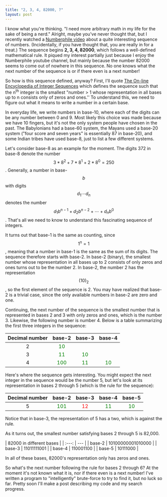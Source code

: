 ```yaml
---
title: "2, 3, 4, 82000, ?"
layout: post
---
```


I know what you're thinking.
"I need more arbitrary math in my life for the sake of being a nerd."
Alright, maybe you've never thought that, but I recently watched a
[Numberphile video](https://www.youtube.com/watch?v=LNS1fabDkeA) about a quite
interesting sequence of numbers.
(Incidentally, if you have thought that, you are really in for a treat.)
The sequence begins **2, 3, 4, 82000**, which follows a well-defined mathematical
rule.
It piqued my interest partially just because I enjoy the Numberphile youtube channel,
but mainly because the number 82000 seems to come out of nowhere in this sequence.
No one knows what the next number of the sequence is or if there even is a next
number!

So how is this sequence defined, anyway?
First, I'll quote
[The On-line Encyclopedia of Integer Sequences](https://oeis.org/A258107) which
defines the sequence such that the n<sup>th</sup> integer is the smallest
"number > 1 whose representation in all bases up to n consists only
of zeros and ones.''
To understand this, we need to figure out what it means to write a number in a
certain base.

In everyday life, we write numbers in base-10, where each of the digits can be
any number between 0 and 9.
Most likely this choice was made because we have 10 fingers, but it's not the
only system people have chosen in the past.
The Babylonians had a base-60 system, the Mayans used a base-20 system
("four score and seven years" is essentially 87 in base-20),
and some Indian tribes have
used base-8, just to list a few different systems.

Let's consider base-8 as an example for the moment.
The digits 372 in base-8 denote the number $$3*8^2 + 7 * 8^1 + 2 * 8^0 = 250$$.
Generally, a number in base-$$b$$ with digits $$d_1 \dotsb d_n $$ denotes
the number $$ d_1 b^{n-1} + d_2 b^{n-2} + \dotsb + d_n b^0 $$.
That's all we need to know to understand this fascinating sequence of integers.

It turns out that base-1 is the same as counting, since $$ 1^n = 1$$, meaning that
a number in base-1 is the same as the sum of its digits.
The sequence therefore starts with base-2.
In base-2 (binary), the smallest number whose representation in all bases up to 2
consists of only zeros and ones turns out to be the number 2.
In base-2, the number 2 has the representation $$ (10)_2 $$, so the first element
of the sequence is 2.
You may have realized that base-2 is a trivial case, since the only available
numbers in base-2 are zero and one.

Continuing, the next number of the sequence is the smallest number that is
represented in bases 2 and 3 with only zeros and ones, which is the number 3.
Likewise, the following number is number 4.
Below is a table summarizing the first three integers in the sequence:

| Decimal number | base-2 | base-3 | base-4 |
| :---: | :---: | :---: | :---: |
| 2 | <span style="color: green">10</span> |  |  |
| 3 | <span style="color: green">11</span> | <span style="color: green">10</span> |  |
| 4 | <span style="color: green">100</span> | <span style="color: green">11</span> | <span style="color: green">10</span> |

Here's where the sequence gets interesting.
You might expect the next integer in the sequence would be the number 5, but let's
look at its representation in bases 2 through 5 (which is the rule for the sequence):

| Decimal number | base-2 | base-3 | base-4 | base-5 |
| :---: | :---: | :---: | :---: | :---: |
| 5 | <span style="color: green">101</span> | <span style="color: red">12</span> | <span style="color: green">11</span> | <span style="color: green">10</span> |

Notice that in base-3, the representation of 5 has a two, which is against the rule.

As it turns out, the smallest number satisfying bases 2 through 5 is 82,000.

| 82000 in different bases |
| :---: | --- |
| base-2 | 10100000001010000 |
| base-3 | 11011111001 |
| base-4 | 110001100 |
| base-5 | 10111000 |

In all of these bases, 82000's representation only has zeros and ones.

So what's the next number following the rule for bases 2 through 6?
At the moment it's not known what it is, nor if there even is a next number!
I've written a program to "intelligently" brute-force to try to find it, but
no luck so far.
Pretty soon I'll make a post describing my code and my search progress.



